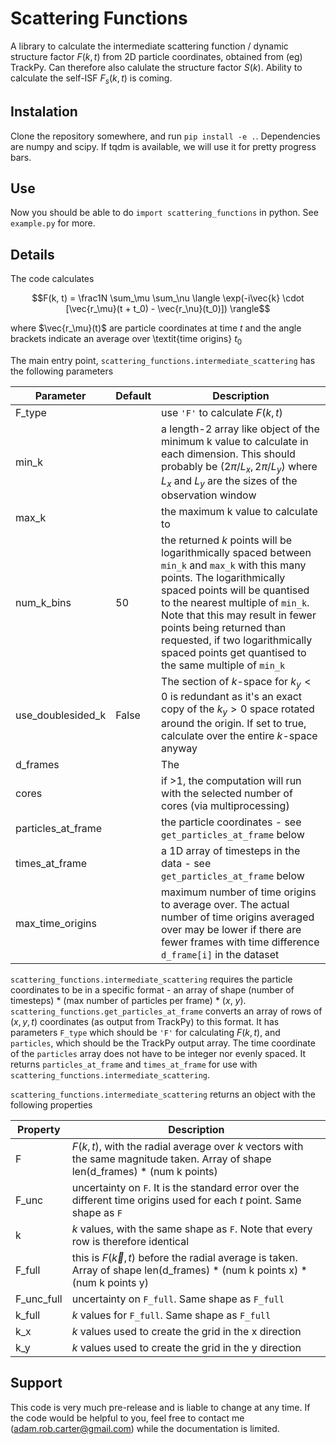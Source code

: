 # Scattering Functions

A library to calculate the intermediate scattering function / dynamic structure factor $F(k, t)$ from 2D particle coordinates, obtained from (eg) TrackPy. Can therefore also calulate the structure factor $S(k)$. Ability to calculate the self-ISF $F_s(k, t)$ is coming.

## Instalation
Clone the repository somewhere, and run `pip install -e .`. Dependencies are numpy and scipy. If tqdm is available, we will use it for pretty progress bars.

## Use
Now you should be able to do `import scattering_functions` in python. See `example.py` for more.

## Details
The code calculates
```math
F(k, t) = \frac1N \sum_\mu \sum_\nu \langle \exp(-i\vec{k} \cdot [\vec{r_\mu}(t + t_0) - \vec{r_\nu}(t_0)]) \rangle
```
where $\vec{r_\mu}(t)$ are particle coordinates at time $t$ and the angle brackets indicate an average over \textit{time origins} $t_0$

The main entry point, `scattering_functions.intermediate_scattering` has the following parameters

| Parameter          | Default | Description |
| ------------------ | ------- | ----------- |
| F_type             |         | use `'F'` to calculate $F(k, t)$ |
| min_k              |         | a length-2 array like object of the minimum k value to calculate in each dimension. This should probably be $(2\pi/L_x, 2\pi/L_y)$ where $L_x$ and $L_y$ are the sizes of the observation window |
| max_k              |         | the maximum k value to calculate to |
| num_k_bins         | 50      | the returned $k$ points will be logarithmically spaced between `min_k` and `max_k` with this many points. The logarithmically spaced points will be quantised to the nearest multiple of `min_k`. Note that this may result in fewer points being returned than requested, if two logarithmically spaced points get quantised to the same multiple of `min_k` |
| use_doublesided_k  | False   | The section of $k$-space for $k_y < 0$ is redundant as it's an exact copy of the $k_y > 0$ space rotated around the origin. If set to true, calculate over the entire $k$-space anyway |
| d_frames           |         | The
| cores              |         | if >1, the computation will run with the selected number of cores (via multiprocessing) |
| particles_at_frame |         | the particle coordinates - see `get_particles_at_frame` below |
| times_at_frame     |         | a 1D array of timesteps in the data - see `get_particles_at_frame` below |
| max_time_origins   |         | maximum number of time origins to average over. The actual number of time origins averaged over may be lower if there are fewer frames with time difference `d_frame[i]` in the dataset |

`scattering_functions.intermediate_scattering` requires the particle coordinates to be in a specific format - an array of shape (number of timesteps) * (max number of particles per frame) * ($x$, $y$). `scattering_functions.get_particles_at_frame` converts an array of rows of $(x, y, t)$ coordinates (as output from TrackPy) to this format. It has parameters `F_type` which should be `'F'` for calculating $F(k, t)$, and `particles`, which should be the TrackPy output array. The time coordinate of the `particles` array does not have to be integer nor evenly spaced. It returns `particles_at_frame` and  `times_at_frame` for use with `scattering_functions.intermediate_scattering`.

`scattering_functions.intermediate_scattering` returns an object with the following properties

| Property   | Description |
| ---------- | ----------- |
| F          | $F(k, t)$, with the radial average over $k$ vectors with the same magnitude taken. Array of shape len(d_frames) * (num k points) |
| F_unc      | uncertainty on `F`. It is the standard error over the different time origins used for each $t$ point. Same shape as `F` |
| k          | $k$ values, with the same shape as `F`. Note that every row is therefore identical |
| F_full     | this is $F(\vec{k}, t)$ before the radial average is taken. Array of shape len(d_frames) * (num k points x) * (num k points y) |
| F_unc_full | uncertainty on `F_full`. Same shape as `F_full` |
| k_full     | $k$ values for `F_full`. Same shape as `F_full` |
| k_x        | $k$ values used to create the grid in the x direction |
| k_y        | $k$ values used to create the grid in the y direction |


## Support
This code is very much pre-release and is liable to change at any time. If the code would be helpful to you, feel free to contact me (adam.rob.carter@gmail.com) while the documentation is limited.
